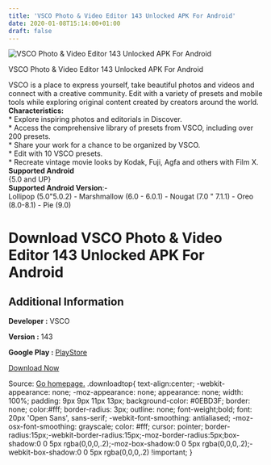 ```yaml
---
title: 'VSCO Photo & Video Editor 143 Unlocked APK For Android'
date: 2020-01-08T15:14:00+01:00
draft: false
---
```


![VSCO Photo & Video Editor 143 Unlocked APK For Android](https://i1.wp.com/apkhome.net/wp-content/uploads/2020/01/VSCO-Photo-Video-Editor-143-Unlocked.png "VSCO Photo & Video Editor 143 Unlocked APK For Android")

  

VSCO Photo & Video Editor 143 Unlocked APK For Android

VSCO is a place to express yourself, take beautiful photos and videos and connect with a creative community. Edit with a variety of presets and mobile tools while exploring original content created by creators around the world.  
**Characteristics:**  
\* Explore inspiring photos and editorials in Discover.  
\* Access the comprehensive library of presets from VSCO, including over 200 presets.  
\* Share your work for a chance to be organized by VSCO.  
\* Edit with 10 VSCO presets.  
\* Recreate vintage movie looks by Kodak, Fuji, Agfa and others with Film X.  
**Supported Android**  
{5.0 and UP}  
**Supported Android Version**:-  
Lollipop (5.0"5.0.2) - Marshmallow (6.0 - 6.0.1) - Nougat (7.0 " 7.1.1) - Oreo (8.0-8.1) - Pie (9.0)

Download VSCO Photo & Video Editor 143 Unlocked APK For Android
===============================================================

Additional Information
----------------------

**Developer :** VSCO

**Version :** 143

**Google Play :** [PlayStore](https://play.google.com/store/apps/details?id=com.vsco.cam&hl=en)

  

[Download Now](https://store4app.co/post/vsco-photo-amp-video-editor-143-unlocked-apk-for-android_1578489731)

  
Source: [Go homepage.](https://store4app.co/post/vsco-photo-amp-video-editor-143-unlocked-apk-for-android_1578489731) .downloadtop{ text-align:center; -webkit-appearance: none; -moz-appearance: none; appearance: none; width: 100%; padding: 9px 9px 11px 13px; background-color: #0EBD3F; border: none; color:#fff; border-radius: 3px; outline: none; font-weight;bold; font: 20px 'Open Sans', sans-serif; -webkit-font-smoothing: antialiased; -moz-osx-font-smoothing: grayscale; color: #fff; cursor: pointer; border-radius:15px;-webkit-border-radius:15px;-moz-border-radius:5px;box-shadow:0 0 5px rgba(0,0,0,.2);-moz-box-shadow:0 0 5px rgba(0,0,0,.2);-webkit-box-shadow:0 0 5px rgba(0,0,0,.2) !important; }